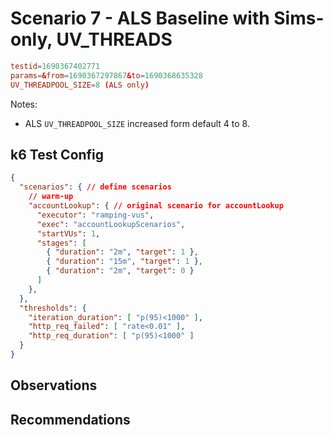 # Scenario 7 - ALS Baseline with Sims-only, UV_THREADS

```conf
testid=1690367402771
params=&from=1690367297867&to=1690368635328
UV_THREADPOOL_SIZE=8 (ALS only)
```

Notes:
- ALS `UV_THREADPOOL_SIZE` increased form default 4 to 8.

## k6 Test Config

```json
{
  "scenarios": { // define scenarios
    // warm-up
    "accountLookup": { // original scenario for accountLookup
      "executor": "ramping-vus",
      "exec": "accountLookupScenarios",
      "startVUs": 1,
      "stages": [
        { "duration": "2m", "target": 1 },
        { "duration": "15m", "target": 1 },
        { "duration": "2m", "target": 0 }
      ]
    },
  },
  "thresholds": {
    "iteration_duration": [ "p(95)<1000" ],
    "http_req_failed": [ "rate<0.01" ],
    "http_req_duration": [ "p(95)<1000" ]
  }
}
```

## Observations

## Recommendations
